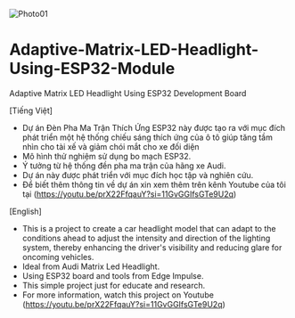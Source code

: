 ![Photo01](https://github.com/kysutrung/esp32_auto_adapt_headlight/blob/main/media/repo_cover.jpg)

# Adaptive-Matrix-LED-Headlight-Using-ESP32-Module
Adaptive Matrix LED Headlight Using ESP32 Development Board

[Tiếng Việt]
- Dự án Đèn Pha Ma Trận Thích Ứng ESP32 này được tạo ra với mục đích phát triển một hệ thống chiếu sáng thích ứng của ô tô giúp tăng tầm nhìn cho tài xế và giảm chói mắt cho xe đối diện
- Mô hình thử nghiệm sử dụng bo mạch ESP32.
- Ý tưởng từ hệ thống đền pha ma trận của hãng xe Audi.
- Dự án này được phát triển với mục đích học tập và nghiên cứu.
- Để biết thêm thông tin về dự án xin xem thêm trên kênh Youtube của tôi tại (https://youtu.be/prX22FfqauY?si=11GvGGIfsGTe9U2q)

[English]
- This is a project to create a car headlight model that can adapt to the conditions ahead to adjust the intensity and direction of the lighting system, thereby enhancing the driver's visibility and reducing glare for oncoming vehicles.
- Ideal from Audi Matrix Led Headlight.
- Using ESP32 board and tools from Edge Impulse.
- This simple project just for educate and research.
- For more information, watch this project on Youtube (https://youtu.be/prX22FfqauY?si=11GvGGIfsGTe9U2q)


